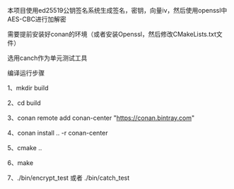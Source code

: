 本项目使用ed25519公钥签名系统生成签名，密钥，向量iv，然后使用openssl中AES-CBC进行加解密

需要提前安装好conan的环境（或者安装Openssl，然后修改CMakeLists.txt文件）

选用canch作为单元测试工具

编译运行步骤

1、mkdir build

2、cd build

3、conan remote add conan-center "https://conan.bintray.com"

4、conan install .. -r conan-center

5、cmake ..

6、make

7、./bin/encrypt_test 或者 ./bin/catch_test
